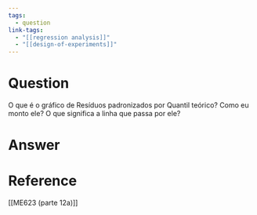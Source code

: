 ```yaml
---
tags:
  - question
link-tags:
  - "[[regression analysis]]"
  - "[[design-of-experiments]]"
---
```

# Question
O que é o gráfico de Resíduos padronizados por Quantil teórico? Como eu monto ele? O que significa a linha que passa por ele?
# Answer


# Reference
[[ME623 (parte 12a)]]
